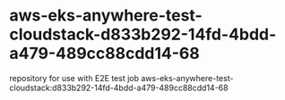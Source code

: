 # aws-eks-anywhere-test-cloudstack-d833b292-14fd-4bdd-a479-489cc88cdd14-68
repository for use with E2E test job aws-eks-anywhere-test-cloudstack:d833b292-14fd-4bdd-a479-489cc88cdd14-68
